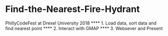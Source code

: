 # Find-the-Nearest-Fire-Hydrant
PhillyCodeFest at Drexel University 2018
**** 1. Load data, sort data and find nearest point
**** 2. Interact with GMAP
**** 3. Websever and Present

